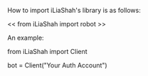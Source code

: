 How to import iLiaShah's library is as follows:

<< from iLiaShah import robot >>

An example:

from iLiaShah import Client

bot = Client("Your Auth Account")